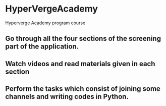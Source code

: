 # HyperVergeAcademy
Hyperverge Academy program course

## Go through all the four sections of the screening part of the application.

## Watch videos and read materials given in each section 

## Perform the tasks which consist of joining some channels and writing codes in Python.
